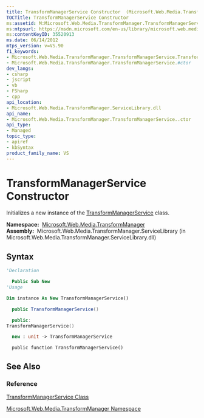 ```yaml
---
title: TransformManagerService Constructor  (Microsoft.Web.Media.TransformManager)
TOCTitle: TransformManagerService Constructor
ms:assetid: M:Microsoft.Web.Media.TransformManager.TransformManagerService.#ctor
ms:mtpsurl: https://msdn.microsoft.com/en-us/library/microsoft.web.media.transformmanager.transformmanagerservice.transformmanagerservice(v=VS.90)
ms:contentKeyID: 35520913
ms.date: 06/14/2012
mtps_version: v=VS.90
f1_keywords:
- Microsoft.Web.Media.TransformManager.TransformManagerService.TransformManagerService
- Microsoft.Web.Media.TransformManager.TransformManagerService.#ctor
dev_langs:
- csharp
- jscript
- vb
- FSharp
- cpp
api_location:
- Microsoft.Web.Media.TransformManager.ServiceLibrary.dll
api_name:
- Microsoft.Web.Media.TransformManager.TransformManagerService..ctor
api_type:
- Managed
topic_type:
- apiref
- kbSyntax
product_family_name: VS
---
```


# TransformManagerService Constructor

Initializes a new instance of the [TransformManagerService](transformmanagerservice-class-microsoft-web-media-transformmanager.md) class.

**Namespace:**  [Microsoft.Web.Media.TransformManager](microsoft-web-media-transformmanager-namespace.md)  
**Assembly:**  Microsoft.Web.Media.TransformManager.ServiceLibrary (in Microsoft.Web.Media.TransformManager.ServiceLibrary.dll)

## Syntax

```vb
'Declaration

  Public Sub New
'Usage

Dim instance As New TransformManagerService()
```

```csharp
  public TransformManagerService()
```

```cpp
  public:
TransformManagerService()
```

``` fsharp
  new : unit -> TransformManagerService
```

```jscript
  public function TransformManagerService()
```

## See Also

### Reference

[TransformManagerService Class](transformmanagerservice-class-microsoft-web-media-transformmanager.md)

[Microsoft.Web.Media.TransformManager Namespace](microsoft-web-media-transformmanager-namespace.md)

